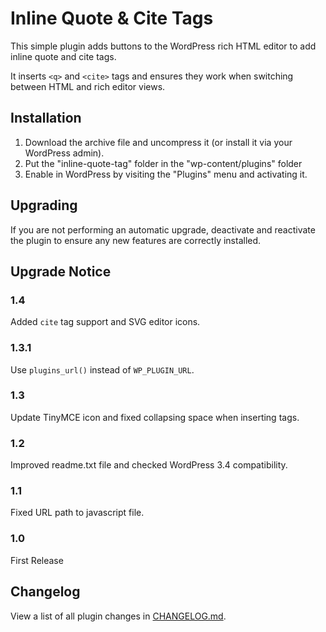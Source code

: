 Inline Quote & Cite Tags
========================

This simple plugin adds buttons to the WordPress rich HTML editor to add inline quote and cite tags.

It inserts `<q>` and `<cite>` tags and ensures they work when switching between HTML and rich editor views.

Installation
------------

1. Download the archive file and uncompress it (or install it via your WordPress admin).
1. Put the "inline-quote-tag" folder in the "wp-content/plugins" folder
1. Enable in WordPress by visiting the "Plugins" menu and activating it.

Upgrading
---------

If you are not performing an automatic upgrade, deactivate and reactivate the plugin to ensure any new features are correctly installed.

Upgrade Notice
--------------

### 1.4
Added `cite` tag support and SVG editor icons.

### 1.3.1
Use `plugins_url()` instead of `WP_PLUGIN_URL`.

### 1.3
Update TinyMCE icon and fixed collapsing space when inserting tags.

### 1.2
Improved readme.txt file and checked WordPress 3.4 compatibility.

### 1.1
Fixed URL path to javascript file.

### 1.0
First Release

Changelog
---------

View a list of all plugin changes in [CHANGELOG.md](https://github.com/benhuson/inline-quote-tag/blob/master/CHANGELOG.md).
